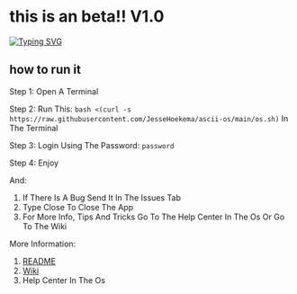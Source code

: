 # this is an beta!! V1.0 
[![Typing SVG](https://readme-typing-svg.demolab.com/?lines=Updates+Weekly+Or+Monthly;This+Is+A+Simple+Os;A+Os+For+Your+Terminal)](jessehoekema.com/text/github/1)
## how to run it

Step 1: Open A Terminal

Step 2: Run This: `bash <(curl -s https://raw.githubusercontent.com/JesseHoekema/ascii-os/main/os.sh)` In The Terminal

Step 3: Login Using The Password: `password`

Step 4: Enjoy

And: 
1. If There Is A Bug Send It In The Issues Tab
2. Type Close To Close The App
3. For More Info, Tips And Tricks Go To The Help Center In The Os Or Go To The Wiki

More Information:
1. [README](https://github.com/JesseHoekema/ascii-os/main/README.md)
2. [Wiki](https://github.com/JesseHoekema/ascii-os/wiki)
3. Help Center In The Os


